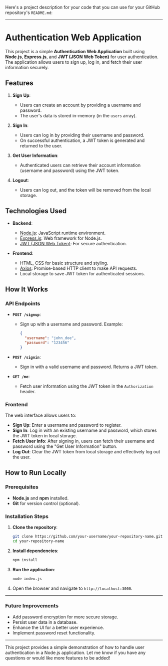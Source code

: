 Here's a project description for your code that you can use for your GitHub repository's `README.md`:

---

# Authentication Web Application

This project is a simple **Authentication Web Application** built using **Node.js**, **Express.js**, and **JWT (JSON Web Token)** for user authentication. The application allows users to sign up, log in, and fetch their user information securely.

## Features

1. **Sign Up**:
   - Users can create an account by providing a username and password.
   - The user's data is stored in-memory (in the `users` array).

2. **Sign In**:
   - Users can log in by providing their username and password.
   - On successful authentication, a JWT token is generated and returned to the user.

3. **Get User Information**:
   - Authenticated users can retrieve their account information (username and password) using the JWT token.

4. **Logout**:
   - Users can log out, and the token will be removed from the local storage.

## Technologies Used

- **Backend**:
  - [Node.js](https://nodejs.org/en/): JavaScript runtime environment.
  - [Express.js](https://expressjs.com/): Web framework for Node.js.
  - [JWT (JSON Web Token)](https://jwt.io/): For secure authentication.
  
- **Frontend**:
  - HTML, CSS for basic structure and styling.
  - [Axios](https://axios-http.com/): Promise-based HTTP client to make API requests.
  - Local storage to save JWT token for authenticated sessions.

## How It Works

### API Endpoints

- **`POST /signup`**:
  - Sign up with a username and password. Example:
    ```json
    {
      "username": "john_doe",
      "password": "123456"
    }
    ```
  
- **`POST /signin`**:
  - Sign in with a valid username and password. Returns a JWT token.
  
- **`GET /me`**:
  - Fetch user information using the JWT token in the `Authorization` header.

### Frontend

The web interface allows users to:

- **Sign Up**: Enter a username and password to register.
- **Sign In**: Log in with an existing username and password, which stores the JWT token in local storage.
- **Fetch User Info**: After signing in, users can fetch their username and password using the "Get User Information" button.
- **Log Out**: Clear the JWT token from local storage and effectively log out the user.

## How to Run Locally

### Prerequisites

- **Node.js** and **npm** installed.
- **Git** for version control (optional).

### Installation Steps

1. **Clone the repository**:
   ```bash
   git clone https://github.com/your-username/your-repository-name.git
   cd your-repository-name
   ```

2. **Install dependencies**:
   ```bash
   npm install
   ```

3. **Run the application**:
   ```bash
   node index.js
   ```

4. Open the browser and navigate to `http://localhost:3000`.

---

### Future Improvements

- Add password encryption for more secure storage.
- Persist user data in a database.
- Enhance the UI for a better user experience.
- Implement password reset functionality.

---

This project provides a simple demonstration of how to handle user authentication in a Node.js application. Let me know if you have any questions or would like more features to be added!


